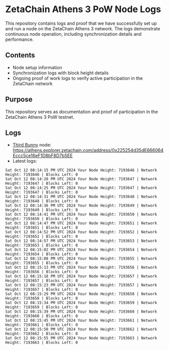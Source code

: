 # ZetaChain Athens 3 PoW Node Logs
This repository contains logs and proof that we have successfully set up and run a node on the ZetaChain Athens 3 network. The logs demonstrate continuous node operation, including synchronization details and performance.

## Contents
- Node setup information
- Synchronization logs with block height details
- Ongoing proof of work logs to verify active participation in the ZetaChain network

## Purpose
This repository serves as documentation and proof of participation in the ZetaChain Athens 3 PoW testnet.

## Logs

- [Third Bunny](https://thirdbunny.xyz/) node: https://athens.explorer.zetachain.com/address/0x225254d35dE666064Eccc5ce16eF1D8bF8D7b5EE
- Latest logs:
```
Sat Oct 12 08:14:15 PM UTC 2024 Your Node Height: 7193646 | Network Height: 7193646 | Blocks Left: 0
Sat Oct 12 08:14:20 PM UTC 2024 Your Node Height: 7193647 | Network Height: 7193647 | Blocks Left: 0
Sat Oct 12 08:14:25 PM UTC 2024 Your Node Height: 7193647 | Network Height: 7193647 | Blocks Left: 0
Sat Oct 12 08:14:31 PM UTC 2024 Your Node Height: 7193648 | Network Height: 7193648 | Blocks Left: 0
Sat Oct 12 08:14:36 PM UTC 2024 Your Node Height: 7193649 | Network Height: 7193649 | Blocks Left: 0
Sat Oct 12 08:14:41 PM UTC 2024 Your Node Height: 7193650 | Network Height: 7193650 | Blocks Left: 0
Sat Oct 12 08:14:47 PM UTC 2024 Your Node Height: 7193651 | Network Height: 7193651 | Blocks Left: 0
Sat Oct 12 08:14:52 PM UTC 2024 Your Node Height: 7193652 | Network Height: 7193652 | Blocks Left: 0
Sat Oct 12 08:14:57 PM UTC 2024 Your Node Height: 7193653 | Network Height: 7193653 | Blocks Left: 0
Sat Oct 12 08:15:02 PM UTC 2024 Your Node Height: 7193654 | Network Height: 7193654 | Blocks Left: 0
Sat Oct 12 08:15:08 PM UTC 2024 Your Node Height: 7193655 | Network Height: 7193655 | Blocks Left: 0
Sat Oct 12 08:15:13 PM UTC 2024 Your Node Height: 7193656 | Network Height: 7193656 | Blocks Left: 0
Sat Oct 12 08:15:18 PM UTC 2024 Your Node Height: 7193657 | Network Height: 7193657 | Blocks Left: 0
Sat Oct 12 08:15:23 PM UTC 2024 Your Node Height: 7193657 | Network Height: 7193657 | Blocks Left: 0
Sat Oct 12 08:15:29 PM UTC 2024 Your Node Height: 7193658 | Network Height: 7193658 | Blocks Left: 0
Sat Oct 12 08:15:34 PM UTC 2024 Your Node Height: 7193659 | Network Height: 7193659 | Blocks Left: 0
Sat Oct 12 08:15:39 PM UTC 2024 Your Node Height: 7193660 | Network Height: 7193660 | Blocks Left: 0
Sat Oct 12 08:15:45 PM UTC 2024 Your Node Height: 7193661 | Network Height: 7193661 | Blocks Left: 0
Sat Oct 12 08:15:50 PM UTC 2024 Your Node Height: 7193662 | Network Height: 7193662 | Blocks Left: 0
Sat Oct 12 08:15:55 PM UTC 2024 Your Node Height: 7193663 | Network Height: 7193663 | Blocks Left: 0
```
